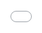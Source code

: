 # B-C-Norris.github.io

<!doctype html>
<meta charset="utf-8" />
<style>
  html,body{height:100%;margin:0;background:#fff}
  .frame-wrap{position:fixed;inset:0;overflow:hidden}
  /* crop ~36px off the bottom to remove the black status bar */
  .frame-wrap iframe{
    position:absolute;left:0;top:-36px;
    width:100%;height:calc(100% + 36px);
    border:0;display:block;
  }
</style>

<div class="frame-wrap">
  <iframe
    src="YOUR_EMBED_URL
         &action=embedview
         &Item=Display
         &wdHideHeaders=True
         &wdHideGridlines=True
         &wdHideSheetTabs=True
         &wdAllowInteractivity=False
         &wdDownloadButton=False"></iframe>
</div>
